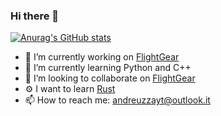 ### Hi there 👋
[![Anurag's GitHub stats](https://github-readme-stats.vercel.app/api?username=matteo-andreuzza)](https://github.com/anuraghazra/github-readme-stats)


- 🔭 I’m currently working on [FlightGear](https://flightgear.org)
- 🌱 I’m currently learning Python and C++
- 👯 I’m looking to collaborate on [FlightGear](https://flightgear.org) 
- ⚙️ I want to learn [Rust](https://www.rust-lang.org/)
- 📫 How to reach me: andreuzzayt@outlook.it


